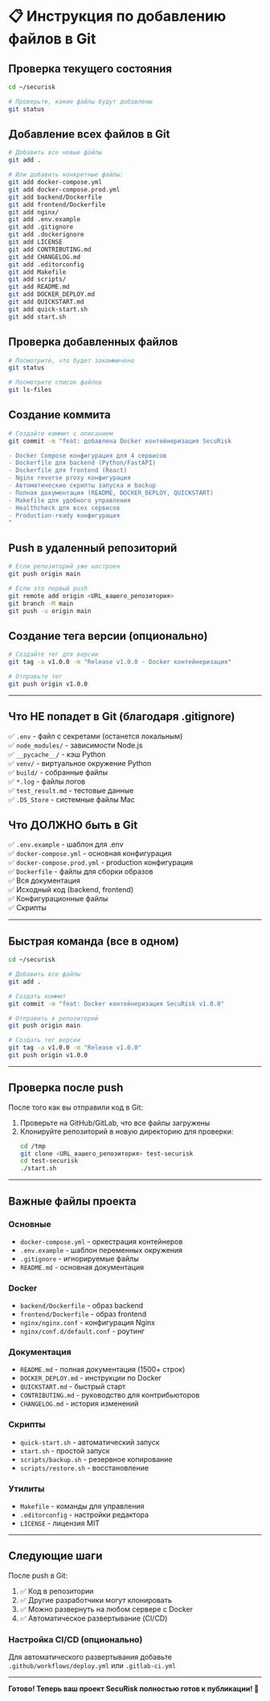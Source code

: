 # 📋 Инструкция по добавлению файлов в Git

## Проверка текущего состояния

```bash
cd ~/securisk

# Проверьте, какие файлы будут добавлены
git status
```

## Добавление всех файлов в Git

```bash
# Добавить все новые файлы
git add .

# Или добавить конкретные файлы:
git add docker-compose.yml
git add docker-compose.prod.yml
git add backend/Dockerfile
git add frontend/Dockerfile
git add nginx/
git add .env.example
git add .gitignore
git add .dockerignore
git add LICENSE
git add CONTRIBUTING.md
git add CHANGELOG.md
git add .editorconfig
git add Makefile
git add scripts/
git add README.md
git add DOCKER_DEPLOY.md
git add QUICKSTART.md
git add quick-start.sh
git add start.sh
```

## Проверка добавленных файлов

```bash
# Посмотрите, что будет закоммичено
git status

# Посмотрите список файлов
git ls-files
```

## Создание коммита

```bash
# Создайте коммит с описанием
git commit -m "feat: добавлена Docker контейнеризация SecuRisk

- Docker Compose конфигурация для 4 сервисов
- Dockerfile для backend (Python/FastAPI)
- Dockerfile для frontend (React)
- Nginx reverse proxy конфигурация
- Автоматические скрипты запуска и backup
- Полная документация (README, DOCKER_DEPLOY, QUICKSTART)
- Makefile для удобного управления
- Healthcheck для всех сервисов
- Production-ready конфигурация
"
```

## Push в удаленный репозиторий

```bash
# Если репозиторий уже настроен
git push origin main

# Если это первый push
git remote add origin <URL_вашего_репозитория>
git branch -M main
git push -u origin main
```

## Создание тега версии (опционально)

```bash
# Создайте тег для версии
git tag -a v1.0.0 -m "Release v1.0.0 - Docker контейнеризация"

# Отправьте тег
git push origin v1.0.0
```

---

## Что НЕ попадет в Git (благодаря .gitignore)

✅ `.env` - файл с секретами (останется локальным)  
✅ `node_modules/` - зависимости Node.js  
✅ `__pycache__/` - кэш Python  
✅ `venv/` - виртуальное окружение Python  
✅ `build/` - собранные файлы  
✅ `*.log` - файлы логов  
✅ `test_result.md` - тестовые данные  
✅ `.DS_Store` - системные файлы Mac  

## Что ДОЛЖНО быть в Git

✅ `.env.example` - шаблон для .env  
✅ `docker-compose.yml` - основная конфигурация  
✅ `docker-compose.prod.yml` - production конфигурация  
✅ `Dockerfile` - файлы для сборки образов  
✅ Вся документация  
✅ Исходный код (backend, frontend)  
✅ Конфигурационные файлы  
✅ Скрипты  

---

## Быстрая команда (все в одном)

```bash
cd ~/securisk

# Добавить все файлы
git add .

# Создать коммит
git commit -m "feat: Docker контейнеризация SecuRisk v1.0.0"

# Отправить в репозиторий
git push origin main

# Создать тег версии
git tag -a v1.0.0 -m "Release v1.0.0"
git push origin v1.0.0
```

---

## Проверка после push

После того как вы отправили код в Git:

1. Проверьте на GitHub/GitLab, что все файлы загружены
2. Клонируйте репозиторий в новую директорию для проверки:
   ```bash
   cd /tmp
   git clone <URL_вашего_репозитория> test-securisk
   cd test-securisk
   ./start.sh
   ```

---

## Важные файлы проекта

### Основные
- `docker-compose.yml` - оркестрация контейнеров
- `.env.example` - шаблон переменных окружения
- `.gitignore` - игнорируемые файлы
- `README.md` - основная документация

### Docker
- `backend/Dockerfile` - образ backend
- `frontend/Dockerfile` - образ frontend
- `nginx/nginx.conf` - конфигурация Nginx
- `nginx/conf.d/default.conf` - роутинг

### Документация
- `README.md` - полная документация (1500+ строк)
- `DOCKER_DEPLOY.md` - инструкции по Docker
- `QUICKSTART.md` - быстрый старт
- `CONTRIBUTING.md` - руководство для контрибьюторов
- `CHANGELOG.md` - история изменений

### Скрипты
- `quick-start.sh` - автоматический запуск
- `start.sh` - простой запуск
- `scripts/backup.sh` - резервное копирование
- `scripts/restore.sh` - восстановление

### Утилиты
- `Makefile` - команды для управления
- `.editorconfig` - настройки редактора
- `LICENSE` - лицензия MIT

---

## Следующие шаги

После push в Git:

1. ✅ Код в репозитории
2. ✅ Другие разработчики могут клонировать
3. ✅ Можно развернуть на любом сервере с Docker
4. ✅ Автоматическое развертывание (CI/CD)

### Настройка CI/CD (опционально)

Для автоматического развертывания добавьте `.github/workflows/deploy.yml` или `.gitlab-ci.yml`

---

**Готово! Теперь ваш проект SecuRisk полностью готов к публикации! 🎉**
